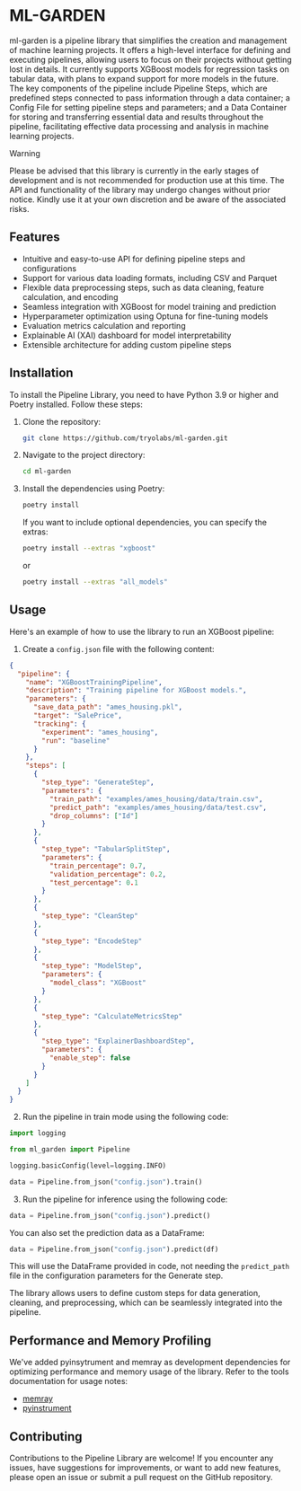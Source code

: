 # ML-GARDEN

ml-garden is a pipeline library that simplifies the creation and management of machine learning projects. It offers a high-level interface for defining and executing pipelines, allowing users to focus on their projects without getting lost in details. It currently supports XGBoost models for regression tasks on tabular data, with plans to expand support for more models in the future.
The key components of the pipeline include Pipeline Steps, which are predefined steps connected to pass information through a data container; a Config File for setting pipeline steps and parameters; and a Data Container for storing and transferring essential data and results throughout the pipeline, facilitating effective data processing and analysis in machine learning projects.

> [!WARNING]
> Please be advised that this library is currently in the early stages of development and is not recommended for production use at this time. The API and functionality of the library may undergo changes without prior notice. Kindly use it at your own discretion and be aware of the associated risks.

## Features

- Intuitive and easy-to-use API for defining pipeline steps and configurations
- Support for various data loading formats, including CSV and Parquet
- Flexible data preprocessing steps, such as data cleaning, feature calculation, and encoding
- Seamless integration with XGBoost for model training and prediction
- Hyperparameter optimization using Optuna for fine-tuning models
- Evaluation metrics calculation and reporting
- Explainable AI (XAI) dashboard for model interpretability
- Extensible architecture for adding custom pipeline steps

## Installation

To install the Pipeline Library, you need to have Python 3.9 or higher and Poetry installed. Follow these steps:

1. Clone the repository:

   ```bash
   git clone https://github.com/tryolabs/ml-garden.git
   ```

2. Navigate to the project directory:

   ```bash
   cd ml-garden
   ```

3. Install the dependencies using Poetry:

   ```bash
   poetry install
   ```

   If you want to include optional dependencies, you can specify the extras:

   ```bash
   poetry install --extras "xgboost"
   ```

   or

   ```bash
   poetry install --extras "all_models"
   ```

## Usage

Here's an example of how to use the library to run an XGBoost pipeline:

1. Create a `config.json` file with the following content:

```json
{
  "pipeline": {
    "name": "XGBoostTrainingPipeline",
    "description": "Training pipeline for XGBoost models.",
    "parameters": {
      "save_data_path": "ames_housing.pkl",
      "target": "SalePrice",
      "tracking": {
        "experiment": "ames_housing",
        "run": "baseline"
      }
    },
    "steps": [
      {
        "step_type": "GenerateStep",
        "parameters": {
          "train_path": "examples/ames_housing/data/train.csv",
          "predict_path": "examples/ames_housing/data/test.csv",
          "drop_columns": ["Id"]
        }
      },
      {
        "step_type": "TabularSplitStep",
        "parameters": {
          "train_percentage": 0.7,
          "validation_percentage": 0.2,
          "test_percentage": 0.1
        }
      },
      {
        "step_type": "CleanStep"
      },
      {
        "step_type": "EncodeStep"
      },
      {
        "step_type": "ModelStep",
        "parameters": {
          "model_class": "XGBoost"
        }
      },
      {
        "step_type": "CalculateMetricsStep"
      },
      {
        "step_type": "ExplainerDashboardStep",
        "parameters": {
          "enable_step": false
        }
      }
    ]
  }
}
```

2. Run the pipeline in train mode using the following code:

```python
import logging

from ml_garden import Pipeline

logging.basicConfig(level=logging.INFO)

data = Pipeline.from_json("config.json").train()
```

3. Run the pipeline for inference using the following code:

```python
data = Pipeline.from_json("config.json").predict()
```

You can also set the prediction data as a DataFrame:

```python
data = Pipeline.from_json("config.json").predict(df)
```

This will use the DataFrame provided in code, not needing the `predict_path` file in the configuration parameters for the Generate step.

The library allows users to define custom steps for data generation, cleaning, and preprocessing, which can be seamlessly integrated into the pipeline.

## Performance and Memory Profiling

We've added pyinsytrument and memray as development dependencies for optimizing performance and memory usage of the library.
Refer to the tools documentation for usage notes:

- [memray](https://github.com/bloomberg/memray?tab=readme-ov-file#usage)
- [pyinstrument](https://pyinstrument.readthedocs.io/en/latest/guide.html#profile-a-python-cli-command)

## Contributing

Contributions to the Pipeline Library are welcome! If you encounter any issues, have suggestions for improvements, or want to add new features, please open an issue or submit a pull request on the GitHub repository.
